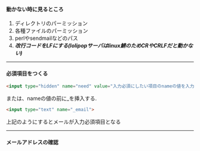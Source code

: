 #### 動かない時に見るところ
1. ディレクトリのパーミッション
2. 各種ファイルのパーミッション
3. perlやsendmailなどのパス
4. ***改行コードをLFにする(lolipopサーバはlinux鯖のためCRやCRLFだと動かない)***

---
#### 必須項目をつくる
```html
<input type="hidden" name="need" value="入力必須にしたい項目のnameの値を入力 空白区切りで 複数指定可能">
```
または、nameの値の前に_を挿入する.
```html
<input type="text" name="_email">
```
上記のようにするとメールが入力必須項目となる

---
#### メールアドレスの確認
